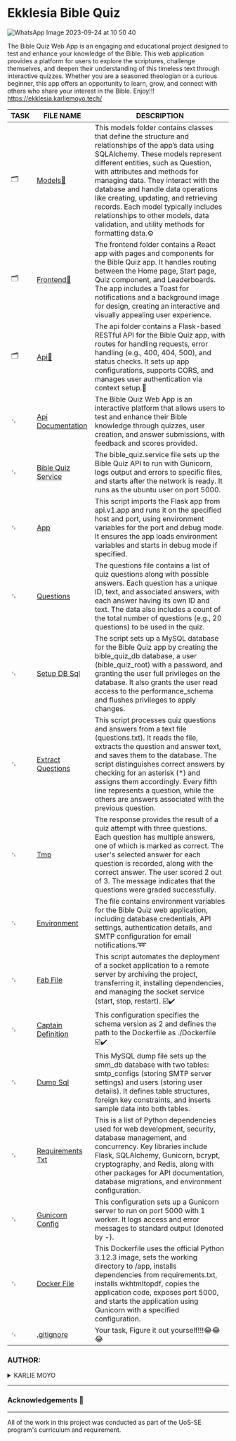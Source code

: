# Ekklesia Bible Quiz

![WhatsApp Image 2023-09-24 at 10 50 40](https://github.com/Karlie-crypto/ekklesia-bible-quiz/assets/110098940/2fcc195b-1905-44d9-bd65-fa28ab3721b4)

The Bible Quiz Web App is an engaging and educational project designed to test and enhance your knowledge of the Bible. This web application provides a platform for users to explore the scriptures, challenge themselves, and deepen their understanding of this timeless text through interactive quizzes. Whether you are a seasoned theologian or a curious beginner, this app offers an opportunity to learn, grow, and connect with others who share your interest in the Bible. Enjoy!!! https://ekklesia.karliemoyo.tech/

| TASK | FILE NAME                                                                 | DESCRIPTION                                                    |
| ---- | -------------------------------------------------------------------- | --------------------------------------------------------------------|
|  🗂️   | [Models📁](./models)                                                   |  This models folder contains classes that define the structure and relationships of the app’s data using SQLAlchemy. These models represent different entities, such as Question, with attributes and methods for managing data. They interact with the database and handle data operations like creating, updating, and retrieving records. Each model typically includes relationships to other models, data validation, and utility methods for formatting data.⚙️    |                                             
|  🗂️   | [Frontend📁](./frontend)                                               | The frontend folder contains a React app with pages and components for the Bible Quiz app. It handles routing between the Home page, Start page, Quiz component, and Leaderboards. The app includes a Toast for notifications and a background image for design, creating an interactive and visually appealing user experience. |                                                              
|  🗂️   | [Api📁](./api)                                                         | The api folder contains a Flask-based RESTful API for the Bible Quiz app, with routes for handling requests, error handling (e.g., 400, 404, 500), and status checks. It sets up app configurations, supports CORS, and manages user authentication via context setup.🔁        |
|  ␜   | [Api Documentation](./API_DOCUMENTATION.md)                       |  The Bible Quiz Web App is an interactive platform that allows users to test and enhance their Bible knowledge through quizzes, user creation, and answer submissions, with feedback and scores provided.  |
|  ␜   | [Bible Quiz Service](./bible_quiz.service)                           | The bible_quiz.service file sets up the Bible Quiz API to run with Gunicorn, logs output and errors to specific files, and starts after the network is ready. It runs as the ubuntu user on port 5000. |
|  ␜   | [App ](./app.py/)                                       | This script imports the Flask app from api.v1.app and runs it on the specified host and port, using environment variables for the port and debug mode. It ensures the app loads environment variables and starts in debug mode if specified.    | 
| ␜    | [Questions](./questions/)                                                                          | The questions file contains a list of quiz questions along with possible answers. Each question has a unique ID, text, and associated answers, with each answer having its own ID and text. The data also includes a count of the total number of questions (e.g., 20 questions) to be used in the quiz.|
|   ␜  | [Setup DB Sql](./setup_db.sql/)                                                                |  The script sets up a MySQL database for the Bible Quiz app by creating the bible_quiz_db database, a user (bible_quiz_root) with a password, and granting the user full privileges on the database. It also grants the user read access to the performance_schema and flushes privileges to apply changes.          |
| ␜    | [Extract Questions](./extract_questions.py/)                                                                       | This script processes quiz questions and answers from a text file (questions.txt). It reads the file, extracts the question and answer text, and saves them to the database. The script distinguishes correct answers by checking for an asterisk (*) and assigns them accordingly. Every fifth line represents a question, while the others are answers associated with the previous question.      |
| ␜   | [Tmp](./tmp/)                                                                       | The response provides the result of a quiz attempt with three questions. Each question has multiple answers, one of which is marked as correct. The user's selected answer for each question is recorded, along with the correct answer. The user scored 2 out of 3. The message indicates that the questions were graded successfully.|
|  ␜    | [Environment](./.env)                                                       |The file contains environment variables for the Bible Quiz web application, including database credentials, API settings, authentication details, and SMTP configuration for email notifications.➿                       |
|   ␜   | [Fab File](./fabfile.py/)                                             | This script automates the deployment of a socket application to a remote server by archiving the project, transferring it, installing dependencies, and managing the socket service (start, stop, restart). ☑️✔️                                |
|    ␜  | [Captain Definition](./captain-definition/)                                     | This configuration specifies the schema version as 2 and defines the path to the Dockerfile as ./Dockerfile ☑️✔️
|  ␜    | [Dump Sql](./dump.sql)                                               | This MySQL dump file sets up the smm_db database with two tables: smtp_configs (storing SMTP server settings) and users (storing user details). It defines table structures, foreign key constraints, and inserts sample data into both tables.    |
|   ␜   | [Requirements Txt](./requirements.txt)                               | This is a list of Python dependencies used for web development, security, database management, and concurrency. Key libraries include Flask, SQLAlchemy, Gunicorn, bcrypt, cryptography, and Redis, along with other packages for API documentation, database migrations, and environment configuration.       |
|  ␜    | [Gunicorn Config](./gunicorn.conf.py/)                                       | This configuration sets up a Gunicorn server to run on port 5000 with 1 worker. It logs access and error messages to standard output (denoted by -).                             |
| ␜     | [Docker File](./Dockerfile/)                                                  | This Dockerfile uses the official Python 3.12.3 image, sets the working directory to /app, installs dependencies from requirements.txt, installs wkhtmltopdf, copies the application code, exposes port 5000, and starts the application using Gunicorn with a specified configuration.|
|   ␜  | [.gitignore](./.gitignore)                                                | Your task, Figure it out yourself!!!😂😂😂 |

### AUTHOR:
<details>
    <summary>KARLIE MOYO</summary>
    <ul>
        <li>
            <a href="https://github.com/karlie-moyo">Github</a>
        </li>
        <li>
            <a href="https://twitter.com/karlieemoyo">Twitter</a>
        </li>
        <li>
            <a href="https://karlieemoyo@gmail.com">e-mail</a>
        </li>
    </ul>
</details>

---

### Acknowledgements  :pray:
___
All of the work in this project was conducted as part of the UoS-SE program's curriculum and requirement.
